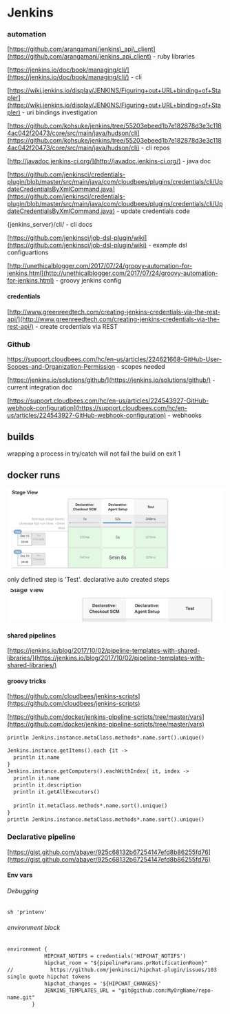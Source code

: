 # Jenkins

### automation

[https://github.com/arangamani/jenkins\_api\_client](https://github.com/arangamani/jenkins_api_client) - ruby libraries

[https://jenkins.io/doc/book/managing/cli/](https://jenkins.io/doc/book/managing/cli/) - cli

[https://wiki.jenkins.io/display/JENKINS/Figuring+out+URL+binding+of+Stapler](https://wiki.jenkins.io/display/JENKINS/Figuring+out+URL+binding+of+Stapler) - uri bindings investigation

[https://github.com/kohsuke/jenkins/tree/55203ebeed1b7e182878d3e3c1184ac042f20473/core/src/main/java/hudson/cli](https://github.com/kohsuke/jenkins/tree/55203ebeed1b7e182878d3e3c1184ac042f20473/core/src/main/java/hudson/cli) - cli repos

[http://javadoc.jenkins-ci.org/](http://javadoc.jenkins-ci.org/) - java doc

[https://github.com/jenkinsci/credentials-plugin/blob/master/src/main/java/com/cloudbees/plugins/credentials/cli/UpdateCredentialsByXmlCommand.java](https://github.com/jenkinsci/credentials-plugin/blob/master/src/main/java/com/cloudbees/plugins/credentials/cli/UpdateCredentialsByXmlCommand.java) - update credentials code

{jenkins\_server}/cli/ - cli docs

[https://github.com/jenkinsci/job-dsl-plugin/wiki](https://github.com/jenkinsci/job-dsl-plugin/wiki) - example dsl configuartions

[http://unethicalblogger.com/2017/07/24/groovy-automation-for-jenkins.html](http://unethicalblogger.com/2017/07/24/groovy-automation-for-jenkins.html) - groovy jenkins config

#### credentials

[http://www.greenreedtech.com/creating-jenkins-credentials-via-the-rest-api/](http://www.greenreedtech.com/creating-jenkins-credentials-via-the-rest-api/) - create credentials via REST

### Github

[h](https://support.cloudbees.com/hc/en-us/articles/224621668-GitHub-User-Scopes-and-Organization-Permission)[ttps://support.cloudbees.com/hc/en-us/articles/224621668-GitHub-User-Scopes-and-Organization-Permission](https://support.cloudbees.com/hc/en-us/articles/224621668-GitHub-User-Scopes-and-Organization-Permission) - scopes needed

[https://jenkins.io/solutions/github/](https://jenkins.io/solutions/github/) - current integration doc

[https://support.cloudbees.com/hc/en-us/articles/224543927-GitHub-webhook-configuration](https://support.cloudbees.com/hc/en-us/articles/224543927-GitHub-webhook-configuration) - webhooks

## builds

wrapping a process in try/catch will not fail the build on exit 1

## docker runs

![](/assets/speed-first-and-second-run.png)

only defined step is 'Test'. declarative auto created steps

![](/assets/declarative-auto-steps.png)

#### shared pipelines

[https://jenkins.io/blog/2017/10/02/pipeline-templates-with-shared-libraries/](https://jenkins.io/blog/2017/10/02/pipeline-templates-with-shared-libraries/)

#### groovy tricks

[https://github.com/cloudbees/jenkins-scripts](https://github.com/cloudbees/jenkins-scripts)

[https://github.com/docker/jenkins-pipeline-scripts/tree/master/vars](https://github.com/docker/jenkins-pipeline-scripts/tree/master/vars)

```
println Jenkins.instance.metaClass.methods*.name.sort().unique()
```

```
Jenkins.instance.getItems().each {it -> 
  println it.name
}
Jenkins.instance.getComputers().eachWithIndex{ it, index ->
  println it.name
  println it.description
  println it.getAllExecutors()

  println it.metaClass.methods*.name.sort().unique()
}
println Jenkins.instance.metaClass.methods*.name.sort().unique()
```

### Declarative pipeline 

[https://gist.github.com/abayer/925c68132b67254147efd8b86255fd76](https://gist.github.com/abayer/925c68132b67254147efd8b86255fd76)

#### Env vars

###### Debugging

```
sh 'printenv'
```

######  environment block

```
environment {
            HIPCHAT_NOTIFS = credentials('HIPCHAT_NOTIFS')
            hipchat_room = "${pipelineParams.prNotificationRoom}"
//            https://github.com/jenkinsci/hipchat-plugin/issues/103 single quote hipchat tokens
            hipchat_changes = '${HIPCHAT_CHANGES}'
            JENKINS_TEMPLATES_URL = "git@github.com:MyOrgName/repo-name.git"
        }
```




